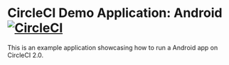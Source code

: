 # CircleCI Demo Application: Android [![CircleCI](https://circleci.com/gh/e7810510/CircleCISample.svg?style=svg)](https://circleci.com/gh/e7810510/CircleCISample)

This is an example application showcasing how to run a Android app on CircleCI 2.0.
